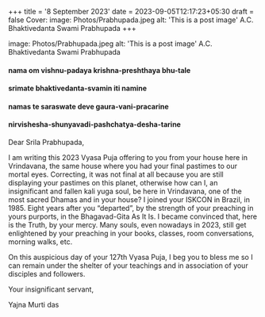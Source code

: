 +++
title = '8 September 2023'
date = 2023-09-05T12:17:23+05:30
draft = false
Cover:
    image: Photos/Prabhupada.jpeg
    alt: 'This is a post image'
    A.C. Bhaktivedanta Swami Prabhupada 
+++

 image: Photos/Prabhupada.jpeg
    alt: 'This is a post image'
    A.C. Bhaktivedanta Swami Prabhupada 

#### nama om vishnu-padaya krishna-preshthaya bhu-tale

#### srimate bhaktivedanta-svamin iti namine


#### namas te saraswate deve gaura-vani-pracarine

#### nirvishesha-shunyavadi-pashchatya-desha-tarine


Dear Srila Prabhupada,

 I am writing this 2023 Vyasa Puja offering to you from your house here in Vrindavana, the same house where you had your final pastimes to our mortal eyes. Correcting, it was not final at all because you are still displaying your pastimes on this planet, otherwise how can I, an insignificant and fallen kali yuga soul, be here in Vrindavana, one of the most sacred Dhamas and in your house? 
 I joined your ISKCON in Brazil, in 1985. Eight years after you “departed”, by the strength of your preaching in yours purports, in the Bhagavad-Gita As It Is. I became convinced that, here is the Truth, by your mercy. Many souls, even nowadays in 2023, still get enlightened by your preaching in your books, classes, room conversations, morning walks, etc.

 On this auspicious day of your 127th Vyasa Puja, I beg you to bless me so I can remain under the shelter of your teachings and in association of your disciples and followers.

 Your insignificant servant,

Yajna Murti das
